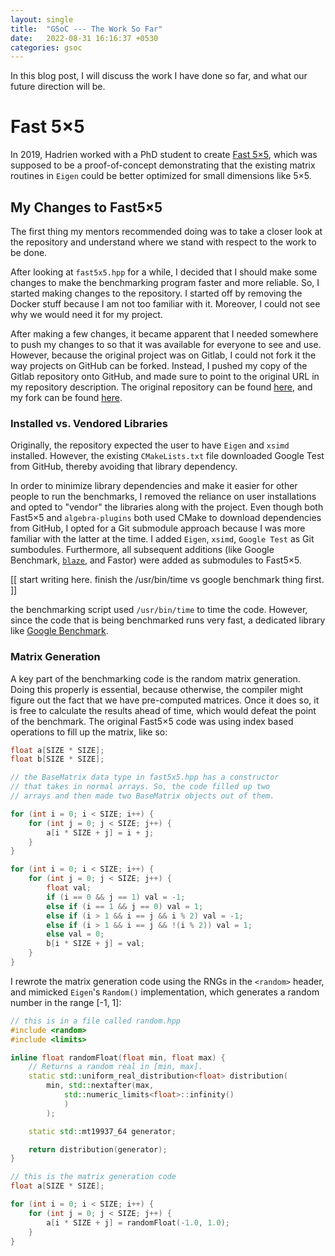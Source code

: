 ```yaml
---
layout: single 
title:  "GSoC --- The Work So Far"
date:   2022-08-31 16:16:37 +0530
categories: gsoc
---
```


In this blog post, I will discuss the work I have done so far, and what our future direction will be.

# Fast 5×5

In 2019, Hadrien worked with a PhD student to create [Fast 5×5](https://gitlab.in2p3.fr/CodeursIntensifs/Fast5x5), which was supposed to be a proof-of-concept demonstrating that the existing matrix routines in `Eigen` could be better optimized for small dimensions like 5×5.

## My Changes to Fast5×5

The first thing my mentors recommended doing was to take a closer look at the repository and understand where we stand with respect to the work to be done.

After looking at `fast5x5.hpp` for a while, I decided that I should make some changes to make the benchmarking program faster and more reliable. So, I started making changes to the repository. I started off by removing the Docker stuff because I am not too familiar with it. Moreover, I could not see why we would need it for my project.

After making a few changes, it became apparent that I needed somewhere to push my changes to so that it was available for everyone to see and use. However, because the original project was on Gitlab, I could not fork it the way projects on GitHub can be forked. Instead, I pushed my copy of the Gitlab repository onto GitHub, and made sure to point to the original URL in my repository description. The original repository can be found [here](https://gitlab.in2p3.fr/CodeursIntensifs/Fast5x5), and my fork can be found [here](https://github.com/wermos/Fast5x5/).

### Installed vs. Vendored Libraries

Originally, the repository expected the user to have `Eigen` and `xsimd` installed. However, the existing `CMakeLists.txt` file downloaded Google Test from GitHub, thereby avoiding that library dependency.

In order to minimize library dependencies and make it easier for other people to run the benchmarks, I removed the reliance on user installations and opted to "vendor" the libraries along with the project. Even though both Fast5×5 and `algebra-plugins` both used CMake to download dependencies from GitHub, I opted for a Git submodule approach because I was more familiar with the latter at the time. I added `Eigen`, `xsimd`, `Google Test` as Git sumbodules. Furthermore, all subsequent additions (like Google Benchmark, [`blaze`](https://bitbucket.org/blaze-lib/blaze/), and Fastor) were added as submodules to Fast5×5.


[[ start writing here. finish the /usr/bin/time vs google benchmark thing first. ]]

the benchmarking script used `/usr/bin/time` to time the code. However, since the code that is being benchmarked runs very fast, a dedicated library like [Google Benchmark](https://github.com/google/benchmark).

### Matrix Generation

A key part of the benchmarking code is the random matrix generation. Doing this properly is essential, because otherwise, the compiler might figure out the fact that we have pre-computed matrices. Once it does so, it is free to calculate the results ahead of time, which would defeat the point of the benchmark. The original Fast5×5 code was using index based operations to fill up the matrix, like so:
```cpp
float a[SIZE * SIZE];
float b[SIZE * SIZE];

// the BaseMatrix data type in fast5x5.hpp has a constructor
// that takes in normal arrays. So, the code filled up two
// arrays and then made two BaseMatrix objects out of them.

for (int i = 0; i < SIZE; i++) {
    for (int j = 0; j < SIZE; j++) {
        a[i * SIZE + j] = i + j;
    }
}

for (int i = 0; i < SIZE; i++) {
    for (int j = 0; j < SIZE; j++) {
        float val;
        if (i == 0 && j == 1) val = -1;
        else if (i == 1 && j == 0) val = 1;
        else if (i > 1 && i == j && i % 2) val = -1;
        else if (i > 1 && i == j && !(i % 2)) val = 1;
        else val = 0;
        b[i * SIZE + j] = val;
    }
}
```
I rewrote the matrix generation code using the RNGs in the `<random>` header, and mimicked `Eigen`'s `Random()` implementation, which generates a random number in the range [-1, 1]:
```cpp
// this is in a file called random.hpp
#include <random>
#include <limits>

inline float randomFloat(float min, float max) {
    // Returns a random real in [min, max].
    static std::uniform_real_distribution<float> distribution(
        min, std::nextafter(max,
            std::numeric_limits<float>::infinity()
            )
        );

    static std::mt19937_64 generator;

    return distribution(generator);
}

// this is the matrix generation code
float a[SIZE * SIZE];

for (int i = 0; i < SIZE; i++) {
    for (int j = 0; j < SIZE; j++) {
        a[i * SIZE + j] = randomFloat(-1.0, 1.0);
    }
}
```

